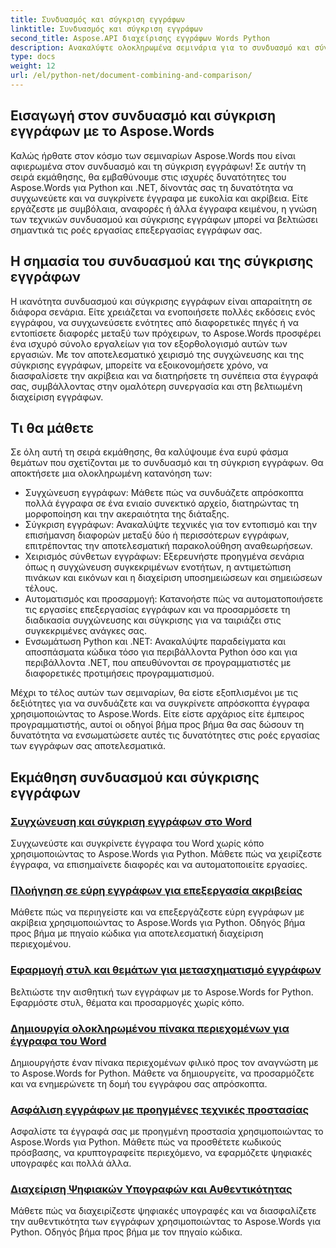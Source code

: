 ```yaml
---
title: Συνδυασμός και σύγκριση εγγράφων
linktitle: Συνδυασμός και σύγκριση εγγράφων
second_title: Aspose.API διαχείρισης εγγράφων Words Python
description: Ανακαλύψτε ολοκληρωμένα σεμινάρια για το συνδυασμό και σύγκριση εγγράφων χρησιμοποιώντας το Aspose.Words για Python και .NET. Μάθετε πώς να συγχωνεύετε και να συγκρίνετε έγγραφα απρόσκοπτα, βελτιώνοντας τις ροές εργασιών επεξεργασίας εγγράφων σας.
type: docs
weight: 12
url: /el/python-net/document-combining-and-comparison/
---
```

## Εισαγωγή στον συνδυασμό και σύγκριση εγγράφων με το Aspose.Words

Καλώς ήρθατε στον κόσμο των σεμιναρίων Aspose.Words που είναι αφιερωμένα στον συνδυασμό και τη σύγκριση εγγράφων! Σε αυτήν τη σειρά εκμάθησης, θα εμβαθύνουμε στις ισχυρές δυνατότητες του Aspose.Words για Python και .NET, δίνοντάς σας τη δυνατότητα να συγχωνεύετε και να συγκρίνετε έγγραφα με ευκολία και ακρίβεια. Είτε εργάζεστε με συμβόλαια, αναφορές ή άλλα έγγραφα κειμένου, η γνώση των τεχνικών συνδυασμού και σύγκρισης εγγράφων μπορεί να βελτιώσει σημαντικά τις ροές εργασίας επεξεργασίας εγγράφων σας.

## Η σημασία του συνδυασμού και της σύγκρισης εγγράφων

Η ικανότητα συνδυασμού και σύγκρισης εγγράφων είναι απαραίτητη σε διάφορα σενάρια. Είτε χρειάζεται να ενοποιήσετε πολλές εκδόσεις ενός εγγράφου, να συγχωνεύσετε ενότητες από διαφορετικές πηγές ή να εντοπίσετε διαφορές μεταξύ των πρόχειρων, το Aspose.Words προσφέρει ένα ισχυρό σύνολο εργαλείων για τον εξορθολογισμό αυτών των εργασιών. Με τον αποτελεσματικό χειρισμό της συγχώνευσης και της σύγκρισης εγγράφων, μπορείτε να εξοικονομήσετε χρόνο, να διασφαλίσετε την ακρίβεια και να διατηρήσετε τη συνέπεια στα έγγραφά σας, συμβάλλοντας στην ομαλότερη συνεργασία και στη βελτιωμένη διαχείριση εγγράφων.

## Τι θα μάθετε

Σε όλη αυτή τη σειρά εκμάθησης, θα καλύψουμε ένα ευρύ φάσμα θεμάτων που σχετίζονται με το συνδυασμό και τη σύγκριση εγγράφων. Θα αποκτήσετε μια ολοκληρωμένη κατανόηση των:

- Συγχώνευση εγγράφων: Μάθετε πώς να συνδυάζετε απρόσκοπτα πολλά έγγραφα σε ένα ενιαίο συνεκτικό αρχείο, διατηρώντας τη μορφοποίηση και την ακεραιότητα της διάταξης.
- Σύγκριση εγγράφων: Ανακαλύψτε τεχνικές για τον εντοπισμό και την επισήμανση διαφορών μεταξύ δύο ή περισσότερων εγγράφων, επιτρέποντας την αποτελεσματική παρακολούθηση αναθεωρήσεων.
- Χειρισμός σύνθετων εγγράφων: Εξερευνήστε προηγμένα σενάρια όπως η συγχώνευση συγκεκριμένων ενοτήτων, η αντιμετώπιση πινάκων και εικόνων και η διαχείριση υποσημειώσεων και σημειώσεων τέλους.
- Αυτοματισμός και προσαρμογή: Κατανοήστε πώς να αυτοματοποιήσετε τις εργασίες επεξεργασίας εγγράφων και να προσαρμόσετε τη διαδικασία συγχώνευσης και σύγκρισης για να ταιριάζει στις συγκεκριμένες ανάγκες σας.
- Ενσωμάτωση Python και .NET: Ανακαλύψτε παραδείγματα και αποσπάσματα κώδικα τόσο για περιβάλλοντα Python όσο και για περιβάλλοντα .NET, που απευθύνονται σε προγραμματιστές με διαφορετικές προτιμήσεις προγραμματισμού.

Μέχρι το τέλος αυτών των σεμιναρίων, θα είστε εξοπλισμένοι με τις δεξιότητες για να συνδυάζετε και να συγκρίνετε απρόσκοπτα έγγραφα χρησιμοποιώντας το Aspose.Words. Είτε είστε αρχάριος είτε έμπειρος προγραμματιστής, αυτοί οι οδηγοί βήμα προς βήμα θα σας δώσουν τη δυνατότητα να ενσωματώσετε αυτές τις δυνατότητες στις ροές εργασίας των εγγράφων σας αποτελεσματικά.

## Εκμάθηση συνδυασμού και σύγκρισης εγγράφων
### [Συγχώνευση και σύγκριση εγγράφων στο Word](./merge-compare-documents/)
Συγχωνεύστε και συγκρίνετε έγγραφα του Word χωρίς κόπο χρησιμοποιώντας το Aspose.Words για Python. Μάθετε πώς να χειρίζεστε έγγραφα, να επισημαίνετε διαφορές και να αυτοματοποιείτε εργασίες.
### [Πλοήγηση σε εύρη εγγράφων για επεξεργασία ακριβείας](./document-ranges/)
Μάθετε πώς να περιηγείστε και να επεξεργάζεστε εύρη εγγράφων με ακρίβεια χρησιμοποιώντας το Aspose.Words για Python. Οδηγός βήμα προς βήμα με πηγαίο κώδικα για αποτελεσματική διαχείριση περιεχομένου.
### [Εφαρμογή στυλ και θεμάτων για μετασχηματισμό εγγράφων](./apply-styles-themes-documents/)
Βελτιώστε την αισθητική των εγγράφων με το Aspose.Words for Python. Εφαρμόστε στυλ, θέματα και προσαρμογές χωρίς κόπο.
### [Δημιουργία ολοκληρωμένου πίνακα περιεχομένων για έγγραφα του Word](./generate-table-contents/)
Δημιουργήστε έναν πίνακα περιεχομένων φιλικό προς τον αναγνώστη με το Aspose.Words for Python. Μάθετε να δημιουργείτε, να προσαρμόζετε και να ενημερώνετε τη δομή του εγγράφου σας απρόσκοπτα.
### [Ασφάλιση εγγράφων με προηγμένες τεχνικές προστασίας](./secure-documents-protection/)
Ασφαλίστε τα έγγραφά σας με προηγμένη προστασία χρησιμοποιώντας το Aspose.Words για Python. Μάθετε πώς να προσθέτετε κωδικούς πρόσβασης, να κρυπτογραφείτε περιεχόμενο, να εφαρμόζετε ψηφιακές υπογραφές και πολλά άλλα.
### [Διαχείριση Ψηφιακών Υπογραφών και Αυθεντικότητας](./manage-digital-signatures/)
Μάθετε πώς να διαχειρίζεστε ψηφιακές υπογραφές και να διασφαλίζετε την αυθεντικότητα των εγγράφων χρησιμοποιώντας το Aspose.Words για Python. Οδηγός βήμα προς βήμα με τον πηγαίο κώδικα.
